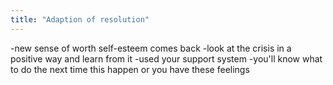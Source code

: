 ```yaml
---
title: "Adaption of resolution"
---
```

-new sense of worth
self-esteem comes back
-look at the crisis in a positive way and learn from it
-used your support system
-you'll know what to do the next time this happen or you have these feelings

